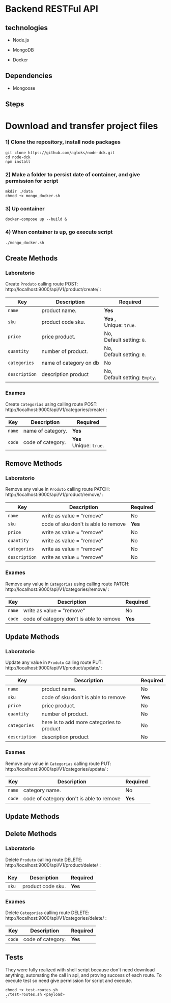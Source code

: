 # Backend RESTFul API

## technologies

- Node.js  

- MongoDB

- Docker

## Dependencies

- Mongoose 

## Steps
 
# Download and transfer project files

### 1) Clone the repository, install node packages

``` 
git clone https://github.com/agloks/node-dck.git
cd node-dck
npm install
```

### 2) Make a folder to persist date of container, and give permission for script

```
mkdir ./data
chmod +x mongo_docker.sh
```

### 3) Up container

```
docker-compose up --build &
```

### 4) When container is up, go execute script

```
./mongo_docker.sh
```

## Create Methods

### Laboratorio

Create `Produto` calling route POST: http://localhost:9000/api/V1/product/create/ :

 Key| Description| Required
 ---|---|---
 `name`       | product name.             | **Yes**
 `sku`      | product code sku.                            | **Yes** , <br> Unique: `true`.
 `price`  | price product.                         | No, <br> Default setting: `0`.
 `quantity` | number of product.					| No, <br> Default setting: `0`.
 `categories`  | name of category on db                        | No
 `description`  | description product                         | No, <br> Default setting: `Empty`.

### Exames

Create `Categorias` using calling route POST: http://localhost:9000/api/V1/categories/create/ :

 Key| Description| Required
 ---|---|---
 `name`       | name of category.             | **Yes**
 `code`      | code of category.                            | **Yes** <br> Unique: `true`.


## Remove Methods

### Laboratorio

Remove any value in `Produto` calling route PATCH: http://localhost:9000/api/V1/product/remove/ :

 Key| Description| Required
 ---|---|---
 `name`       | write as value = "remove"             | No
 `sku`      | code of sku don't is able to remove                            | **Yes**
 `price`  | write as value = "remove"                         | No
 `quantity` | write as value = "remove"							| No
 `categories`  | write as value = "remove"                       | No
 `description`  | write as value = "remove"                         | No

### Exames

Remove any value in `Categorias` using calling route PATCH: http://localhost:9000/api/V1/categories/remove/ :

 Key| Description| Required
 ---|---|---
 `name`       | write as value = "remove"             | No
 `code`      | code of category don't is able to remove                           | **Yes**


## Update Methods

### Laboratorio

Update any value in `Produto` calling route PUT: http://localhost:9000/api/V1/product/update/ :

 Key| Description| Required
 ---|---|---
 `name`       | product name.             | No
 `sku`      | code of sku don't is able to remove                            | **Yes**
 `price`  | price product.                         | No
 `quantity` | number of product.					| No
 `categories`  | here is to add more categories to product                        | No
 `description`  | description product                         | No

### Exames

Remove any value in `Categorias` calling route PUT: http://localhost:9000/api/V1/categories/update/ :

 Key| Description| Required
 ---|---|---
 `name`       | category name.             | No
 `code`      | code of category don't is able to remove                           | **Yes**

 ## Update Methods


## Delete Methods

### Laboratorio

Delete `Produto` calling route DELETE: http://localhost:9000/api/V1/product/delete/ :

 Key| Description| Required
 ---|---|---
 `sku`      | product code sku.                            | **Yes**

### Exames

Delete `Categorias` calling route DELETE: http://localhost:9000/api/V1/categories/delete/ :

 Key| Description| Required
 ---|---|---
 `code`      | code of category.                           | **Yes**


## Tests

They were fully realized with shell script because don't need download anything, automating the call in api, and proving success of each route. 
To execute test so need give permission for script and execute.
``` 
chmod +x test-routes.sh
./test-routes.sh <payload>
`
